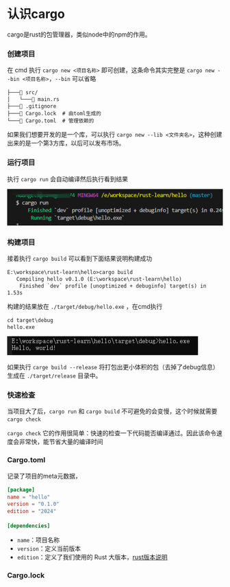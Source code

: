 # 认识cargo

cargo是rust的包管理器，类似node中的npm的作用。

### 创建项目

在 cmd 执行 `cargo new <项目名称>` 即可创建，这条命令其实完整是 `cargo new --bin <项目名称>`，`--bin` 可以省略

```text
├───📁 src/
│   └───📄 main.rs
├───📄 .gitignore
├───📄 Cargo.lock  # 由toml生成的
└───📄 Cargo.toml  # 管理依赖的
```

如果我们想要开发的是一个库，可以执行 `cargo new --lib <文件夹名>`，这种创建出来的是一个第3方库，以后可以发布市场。







### 运行项目

执行 `cargo run` 会自动编译然后执行看到结果

![image-20250409214217245](img/002-helloworld/image-20250409214217245.png)

### 构建项目

接着执行 `cargo build` 可以看到下面结果说明构建成功

```text
E:\workspace\rust-learn\hello>cargo build
   Compiling hello v0.1.0 (E:\workspace\rust-learn\hello)
    Finished `dev` profile [unoptimized + debuginfo] target(s) in 1.53s
```

构建的结果放在 `./target/debug/hello.exe` ，在cmd执行

```shell
cd target\debug
hello.exe
```

![image-20250409211003692](img/002-helloworld/image-20250409211003692.png)

如果执行 `carge build --release` 将打包出更小体积的包（去掉了debug信息）生成在 `./target/release` 目录中。

### 快速检查

当项目大了后，`cargo run` 和 `cargo build` 不可避免的会变慢，这个时候就需要 `cargo check`

`cargo check` 它的作用很简单：快速的检查一下代码能否编译通过。因此该命令速度会非常快，能节省大量的编译时间

### Cargo.toml

记录了项目的meta元数据，

```toml
[package]
name = "hello"
version = "0.1.0"
edition = "2024"

[dependencies]
```

- `name`：项目名称
- `version`：定义当前版本
- `edition`：定义了我们使用的 Rust 大版本，[rust版本说明](https://course.rs/appendix/rust-version.html)

### Cargo.lock

